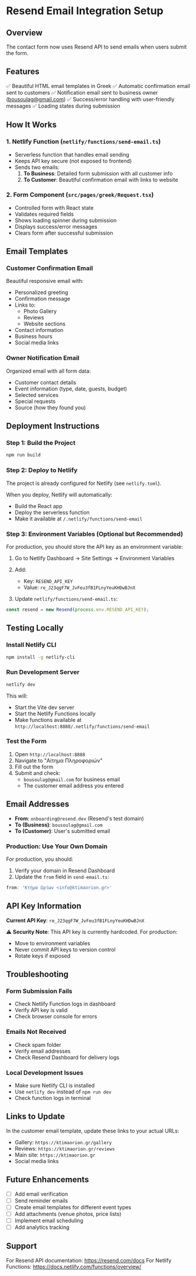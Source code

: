 # Resend Email Integration Setup

## Overview
The contact form now uses Resend API to send emails when users submit the form.

## Features
✅ Beautiful HTML email templates in Greek
✅ Automatic confirmation email sent to customers
✅ Notification email sent to business owner (bousoulag@gmail.com)
✅ Success/error handling with user-friendly messages
✅ Loading states during submission

## How It Works

### 1. **Netlify Function** (`netlify/functions/send-email.ts`)
   - Serverless function that handles email sending
   - Keeps API key secure (not exposed to frontend)
   - Sends two emails:
     1. **To Business**: Detailed form submission with all customer info
     2. **To Customer**: Beautiful confirmation email with links to website

### 2. **Form Component** (`src/pages/greek/Request.tsx`)
   - Controlled form with React state
   - Validates required fields
   - Shows loading spinner during submission
   - Displays success/error messages
   - Clears form after successful submission

## Email Templates

### Customer Confirmation Email
Beautiful responsive email with:
- Personalized greeting
- Confirmation message
- Links to:
  - Photo Gallery
  - Reviews
  - Website sections
- Contact information
- Business hours
- Social media links

### Owner Notification Email
Organized email with all form data:
- Customer contact details
- Event information (type, date, guests, budget)
- Selected services
- Special requests
- Source (how they found you)

## Deployment Instructions

### Step 1: Build the Project
```bash
npm run build
```

### Step 2: Deploy to Netlify
The project is already configured for Netlify (see `netlify.toml`).

When you deploy, Netlify will automatically:
- Build the React app
- Deploy the serverless function
- Make it available at `/.netlify/functions/send-email`

### Step 3: Environment Variables (Optional but Recommended)
For production, you should store the API key as an environment variable:

1. Go to Netlify Dashboard → Site Settings → Environment Variables
2. Add:
   - Key: `RESEND_API_KEY`
   - Value: `re_J23qgF7W_JvFeu3fB1FLnyYeuKHDwBJnX`

3. Update `netlify/functions/send-email.ts`:
```typescript
const resend = new Resend(process.env.RESEND_API_KEY);
```

## Testing Locally

### Install Netlify CLI
```bash
npm install -g netlify-cli
```

### Run Development Server
```bash
netlify dev
```

This will:
- Start the Vite dev server
- Start the Netlify Functions locally
- Make functions available at `http://localhost:8888/.netlify/functions/send-email`

### Test the Form
1. Open `http://localhost:8888`
2. Navigate to "Αίτημα Πληροφοριών"
3. Fill out the form
4. Submit and check:
   - `bousoulag@gmail.com` for business email
   - The customer email address you entered

## Email Addresses

- **From**: `onboarding@resend.dev` (Resend's test domain)
- **To (Business)**: `bousoulag@gmail.com`
- **To (Customer)**: User's submitted email

### Production: Use Your Own Domain
For production, you should:
1. Verify your domain in Resend Dashboard
2. Update the `from` field in `send-email.ts`:
```typescript
from: 'Κτήμα Ωρίων <info@ktimaorion.gr>'
```

## API Key Information

**Current API Key**: `re_J23qgF7W_JvFeu3fB1FLnyYeuKHDwBJnX`

⚠️ **Security Note**: This API key is currently hardcoded. For production:
- Move to environment variables
- Never commit API keys to version control
- Rotate keys if exposed

## Troubleshooting

### Form Submission Fails
- Check Netlify Function logs in dashboard
- Verify API key is valid
- Check browser console for errors

### Emails Not Received
- Check spam folder
- Verify email addresses
- Check Resend Dashboard for delivery logs

### Local Development Issues
- Make sure Netlify CLI is installed
- Use `netlify dev` instead of `npm run dev`
- Check function logs in terminal

## Links to Update

In the customer email template, update these links to your actual URLs:
- Gallery: `https://ktimaorion.gr/gallery`
- Reviews: `https://ktimaorion.gr/reviews`
- Main site: `https://ktimaorion.gr`
- Social media links

## Future Enhancements

- [ ] Add email verification
- [ ] Send reminder emails
- [ ] Create email templates for different event types
- [ ] Add attachments (venue photos, price lists)
- [ ] Implement email scheduling
- [ ] Add analytics tracking

## Support

For Resend API documentation: https://resend.com/docs
For Netlify Functions: https://docs.netlify.com/functions/overview/

